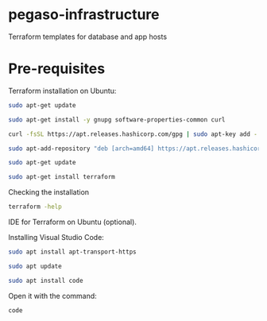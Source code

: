 # pegaso-infrastructure
Terraform templates for database and app hosts

# Pre-requisites

Terraform installation on Ubuntu:

```bash
sudo apt-get update

sudo apt-get install -y gnupg software-properties-common curl

curl -fsSL https://apt.releases.hashicorp.com/gpg | sudo apt-key add -

sudo apt-add-repository "deb [arch=amd64] https://apt.releases.hashicorp.com $(lsb_release -cs) main"

sudo apt-get update

sudo apt-get install terraform
```

Checking the installation 

```bash
terraform -help
```

IDE for Terraform on Ubuntu (optional).

Installing Visual Studio Code:

```bash
sudo apt install apt-transport-https

sudo apt update

sudo apt install code 
```

Open it with the command:

```bash
code
```
